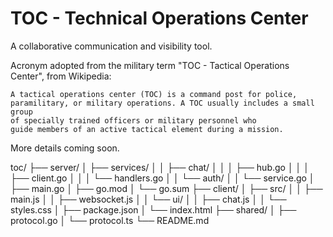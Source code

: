 # TOC - Technical Operations Center

A collaborative communication and visibility tool.

Acronym adopted from the military term "TOC - Tactical Operations Center", from Wikipedia:
```
A tactical operations center (TOC) is a command post for police, 
paramilitary, or military operations. A TOC usually includes a small group
of specially trained officers or military personnel who 
guide members of an active tactical element during a mission.
```

More details coming soon.

toc/
├── server/
│   ├── services/
│   │   ├── chat/
│   │   │   ├── hub.go
│   │   │   ├── client.go
│   │   │   └── handlers.go
│   │   └── auth/
│   │       └── service.go
│   ├── main.go
│   ├── go.mod
│   └── go.sum
├── client/
│   ├── src/
│   │   ├── main.js
│   │   ├── websocket.js
│   │   └── ui/
│   │       ├── chat.js
│   │       └── styles.css
│   ├── package.json
│   └── index.html
├── shared/
│   ├── protocol.go
│   └── protocol.ts
└── README.md